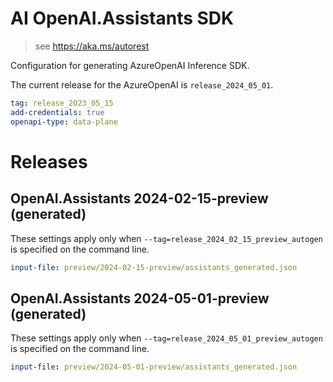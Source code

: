 # AI OpenAI.Assistants SDK

> see https://aka.ms/autorest

Configuration for generating AzureOpenAI Inference SDK.

The current release for the AzureOpenAI is `release_2024_05_01`.

``` yaml
tag: release_2023_05_15
add-credentials: true
openapi-type: data-plane
```

# Releases

## OpenAI.Assistants 2024-02-15-preview (generated)
These settings apply only when `--tag=release_2024_02_15_preview_autogen` is specified on the command line.

``` yaml $(tag) == 'release_2024_02_15_preview_autogen'
input-file: preview/2024-02-15-preview/assistants_generated.json
```

## OpenAI.Assistants 2024-05-01-preview (generated)
These settings apply only when `--tag=release_2024_05_01_preview_autogen` is specified on the command line.

``` yaml $(tag) == 'release_2024_05_01_preview_autogen'
input-file: preview/2024-05-01-preview/assistants_generated.json
```
